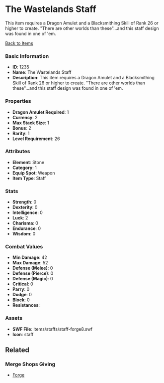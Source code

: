 # The Wastelands Staff

This item requires a Dragon Amulet and a Blacksmithing Skill of Rank 26 or higher to create. "There are other worlds than these"...and this staff design was found in one of 'em.

[Back to Items](../items.md)

### Basic Information

- **ID**: 1235
- **Name**: The Wastelands Staff
- **Description**: This item requires a Dragon Amulet and a Blacksmithing Skill of Rank 26 or higher to create. &quot;There are other worlds than these&quot;...and this staff design was found in one of &#039;em.

### Properties

- **Dragon Amulet Required**: 1
- **Currency**: 2
- **Max Stack Size**: 1
- **Bonus**: 2
- **Rarity**: 1
- **Level Requirement**: 26

### Attributes

- **Element**: Stone
- **Category**: 1
- **Equip Spot**: Weapon
- **Item Type**: Staff

### Stats

- **Strength**: 0
- **Dexterity**: 0
- **Intelligence**: 0
- **Luck**: 2
- **Charisma**: 0
- **Endurance**: 0
- **Wisdom**: 0

### Combat Values

- **Min Damage**: 42
- **Max Damage**: 52
- **Defense (Melee)**: 0
- **Defense (Pierce)**: 0
- **Defense (Magic)**: 0
- **Critical**: 0
- **Parry**: 0
- **Dodge**: 0
- **Block**: 0
- **Resistances**: 

### Assets

- **SWF File**: items/staffs/staff-forge8.swf
- **Icon**: staff

## Related

### Merge Shops Giving

- [Forge](../merge-shops/32-forge.md)

